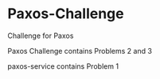 # Paxos-Challenge
Challenge for Paxos

Paxos Challenge contains Problems 2 and 3

paxos-service contains Problem 1
